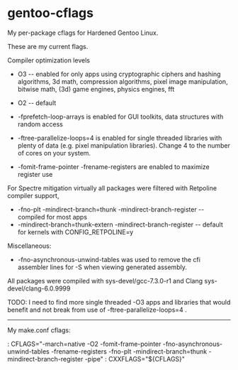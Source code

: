 # gentoo-cflags

My per-package cflags for Hardened Gentoo Linux.

These are my current flags.

Compiler optimization levels
* O3 -- enabled for only apps using cryptographic ciphers and hashing algorithms, 3d math, compression algorithms, pixel image manipulation, bitwise math, (3d) game engines, physics engines, fft
* O2 -- default

* -fprefetch-loop-arrays is enabled for GUI toolkits, data structures with random access
* -ftree-parallelize-loops=4 is enabled for single threaded libraries with plenty of data (e.g. pixel manipulation libraries).  Change 4 to the number of cores on your system.
* -fomit-frame-pointer -frename-registers are enabled to maximize register use

For Spectre mitigation virtually all packages were filtered with Retpoline compiler support,
* -fno-plt -mindirect-branch=thunk -mindirect-branch-register -- compiled for most apps
* -mindirect-branch=thunk-extern -mindirect-branch-register -- default for kernels with CONFIG_RETPOLINE=y

Miscellaneous:
* -fno-asynchronous-unwind-tables was used to remove the cfi assembler lines for -S when viewing generated assembly.

All packages were compiled with sys-devel/gcc-7.3.0-r1 and Clang sys-devel/clang-6.0.9999

TODO:
I need to find more single threaded -O3 apps and libraries that would benefit and not break from use of -ftree-parallelize-loops=4 .

----

My make.conf cflags:

: CFLAGS="-march=native -O2 -fomit-frame-pointer -fno-asynchronous-unwind-tables -frename-registers -fno-plt -mindirect-branch=thunk -mindirect-branch-register -pipe"
: CXXFLAGS="${CFLAGS}"

